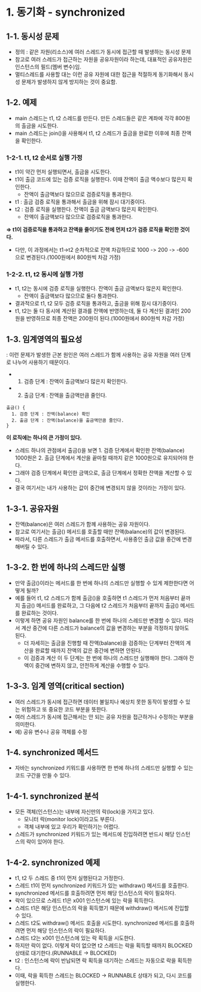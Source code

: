 # 1. 동기화 - synchronized

## 1-1. 동시성 문제
- 정의 : 같은 자원(리소스)에 여러 스레드가 동시에 접근할 때 발생하는 동시성 문제
- 참고로 여러 스레드가 접근하는 자원을 공유자원이라 하는데, 대표적인 공유자원은 인스턴스의 필드(멤버 변수)임.
- 멀티스레드를 사용할 대는 이런 공유 자원에 대한 접근을 적절하게 동기화해서 동시성 문제가 발생하지 않게 방지하는 것이 중요함.

## 1-2. 예제
- main 스레드는 t1, t2 스레드를 만든다. 만든 스레드들은 같은 계좌에 각각 800원의 출금을 시도한다.
- main 스레드는 join()을 사용해서 t1, t2 스레드가 출금을 완료한 이후에 최종 잔액을 확인한다.

### 1-2-1. t1, t2 순서로 실행 가정
- t1이 약간 먼저 실행되면서, 출금을 시도한다.
- t1이 출금 코드에 있는 검증 로직을 실행한다. 이때 잔액이 출금 액수보다 많은지 확인한다.
  - 잔액이 출금액보다 많으므로 검증로직을 통과한다.
- t1 : 출금 검증 로직을 통과해서 출금을 위해 잠시 대기중이다.
- t2 : 검증 로직을 실행한다. 잔액이 출금 금액보다 많은지 확인한다.
   - 잔액이 출금액보다 많으므로 검증로직을 통과한다.
     
**=> t1이 검증로직을 통과하고 잔액을 줄이기도 전에 먼저 t2가 검증 로직을 확인한 것이다.**
- 다만, 이 과정에서는 t1->t2 순차적으로 잔액 차감하므로 1000 -> 200 -> -600 으로 변경된다.(1000원에서 800원씩 차감 가정) 

### 1-2-2. t1, t2 동시에 실행 가정
- t1, t2는 동시에 검증 로직을 실행한다. 잔액이 출금 금액보다 많은지 확인한다.
  - 잔액이 출금액보다 많으므로 둘다 통과한다.
- 결과적으로 t1, t2 모두 검증 로직을 통과하고, 출금을 위해 잠시 대기중이다.
- t1, t2는 둘 다 동시에 계산된 결과를 잔액에 반영하는데, 둘 다 계산된 결과인 200원을 반영하므로 최종 잔액은 200원이 된다.(1000원에서 800원씩 차감 가정)


## 1-3. 임계영역의 필요성
: 이런 문제가 발생한 근본 원인은 여러 스레드가 함께 사용하는 공유 자원을 여러 단계로 나누어 사용하기 때문이다.
- 1. 검증 단계 : 잔액이 출금액보다 많은지 확인한다.
- 2. 출금 단계 : 잔액을 출금액만큼 줄인다.
 
```
출금() {
  1. 검증 단계 : 잔액(balance) 확인
  2. 출금 단계 : 잔액(balance)을 출금액만큼 줄인다.
}
```

**이 로직에는 하나의 큰 가정이 있다.**
- 스레드 하나의 관점에서 출금()을 보면 1. 검증 단계에서 확인한 잔액(balance) 1000원은 2. 출금 단계에서 계산을 끝마칠 때까지 같은 1000원으로 유지되어야 한다.
- 그래야 검증 단계에서 확인한 금액으로, 출금 단계에서 정확한 잔액을 계산할 수 있다.
- 결국 여기서는 내가 사용하는 값이 중간에 변경되지 않을 것이라는 가정이 있다.

## 1-3-1. 공유자원
- 잔액(balance)은 여러 스레드가 함께 사용하는 공유 자원이다.
- 참고로 여기서는 출금() 메서드를 호출할 때만 잔액(balance)의 값이 변경된다.
- 따라서, 다른 스레드가 출금 메서드를 호출하면서, 사용중인 출금 값을 중간에 변경해버릴 수 있다.

## 1-3-2. 한 번에 하나의 스레드만 실행
- 만약 출금()이라는 메서드를 한 번에 하나의 스레드만 실행할 수 있게 제한한다면 어떻게 될까?
- 예를 들어 t1, t2 스레드가 함께 출금()을 호출하면 t1 스레드가 먼저 처음부터 끝까지 출금() 메서드를 완료하고, 그 다음에 t2 스레드가 처음부터 끝까지 출금() 메서드를 완료하는 것이다.
- 이렇게 하면 공유 자원인 balance를 한 번에 하나의 스레드만 변경할 수 있다. 따라서 계산 중간에 다른 스레드가 balance의 값을 변경하는 부분을 걱정하지 않아도 된다.
   - 더 자세히는 출금을 진행할 때 잔액(balance)을 검증하는 단계부터 잔액의 계산을 완료할 때까지 잔액의 값은 중간에 변하면 안된다.
   - 이 검증과 계산 이 두 단계는 한 번에 하나의 스레드만 실행해야 한다. 그래야 잔액이 중간에 변하지 않고, 안전하게 계산을 수행할 수 있다.
 
## 1-3-3. 임계 영역(critical section)
- 여러 스레드가 동시에 접근하면 데이터 불일치나 예상치 못한 동작이 발생할 수 있는 위험하고 또 중요한 코드 부분을 뜻한다.
- 여러 스레드가 동시에 접근해서는 안 되는 공유 자원을 접근하거나 수정하는 부분을 의미한다.
- 예) 공유 변수나 공유 객체를 수정

## 1-4. synchronized 메서드
- 자바는 synchronized 키워드를 사용하면 한 번에 하나의 스레드만 실행할 수 있는 코드 구간을 만들 수 있다.

## 1-4-1. synchronized 분석
- 모든 객체(인스턴스)는 내부에 자신만의 락(lock)을 가지고 있다.
   - 모니터 락(monitor lock)이라고도 부른다.
   - 객체 내부에 있고 우리가 확인하기는 어렵다.
- 스레드가 synchronized 키워드가 있는 메서드에 진입하려면 반드시 해당 인스턴스의 락이 있어야 한다.

## 1-4-2. synchronized 예제
- t1, t2 두 스레드 중 t1이 먼저 실행된다고 가정한다.
- 스레드 t1이 먼저 synchronized 키워드가 있는 withdraw() 메서드를 호출한다.
- synchronized 메서드를 호출하려면 먼저 해당 인스턴스의 락이 필요하다.
- 락이 있으므로 스레드 t1은 x001 인스턴스에 있는 락을 획득한다.
- 스레드 t1은 해당 인스턴스의 락을 획득했기 때문에 withdraw() 메서드에 진입할 수 있다.
- 스레드 t2도 withdraw() 메서드 호출을 시도한다. synchronized 메서드를 호출하려면 먼저 해당 인스턴스의 락이 필요하다.
- 스레드 t2는 x001 인스턴스에 있는 락 획득을 시도한다.
- 하지만 락이 없다. 이렇게 락이 없으면 t2 스레드는 락을 획득할 때까지 BLOCKED 상태로 대기한다.(RUNNABLE -> BLOCKED)
- t2 : 인스턴스에 락이 반납되면 락 획득을 대기하는 스레드는 자동으로 락을 획득한다.
- 이때, 락을 획득한 스레드는 BLOCKED -> RUNNABLE 상태가 되고, 다시 코드를 실행한다.
